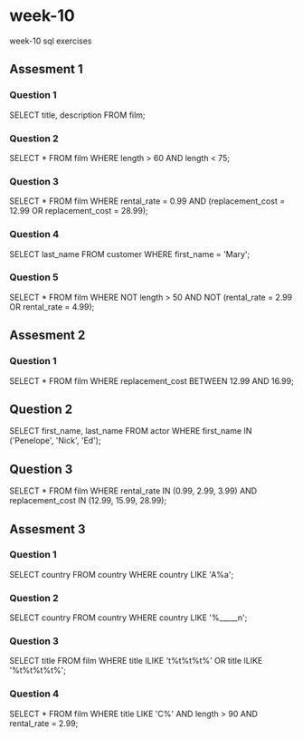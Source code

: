 # week-10
week-10 sql exercises

## Assesment 1
### Question 1
SELECT title, description FROM film;

### Question 2
SELECT * FROM film
WHERE length > 60 AND length < 75;

### Question 3
SELECT * FROM film
WHERE rental_rate = 0.99 AND (replacement_cost = 12.99 OR replacement_cost = 28.99);

### Question 4
SELECT last_name FROM customer
WHERE first_name = 'Mary';

### Question 5
SELECT * FROM film
WHERE NOT length > 50 AND NOT (rental_rate = 2.99 OR rental_rate = 4.99);

## Assesment 2
### Question 1
SELECT * FROM film
WHERE replacement_cost BETWEEN 12.99 AND 16.99;

## Question 2
SELECT first_name, last_name FROM actor
WHERE first_name IN ('Penelope', 'Nick', 'Ed');

## Question 3
SELECT * FROM film
WHERE rental_rate IN (0.99, 2.99, 3.99) AND replacement_cost IN (12.99, 15.99, 28.99);

## Assesment 3
### Question 1
SELECT country FROM country 
WHERE country LIKE 'A%a';

### Question 2
SELECT country FROM country 
WHERE country LIKE '%_____n';

### Question 3
SELECT title FROM film 
WHERE title ILIKE 't%t%t%t%' OR title ILIKE '%t%t%t%t%';

### Question 4
SELECT * FROM film
WHERE title LIKE 'C%' AND length > 90 AND rental_rate = 2.99;
